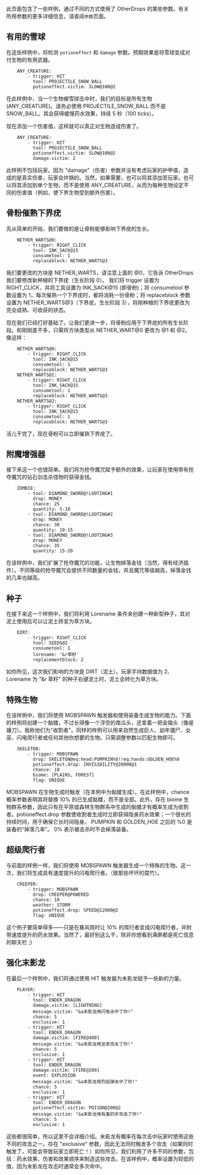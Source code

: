 此页面包含了一些样例，通过不同的方式使用了 OtherDrops 的某些参数。有关所用参数的更多详细信息，请查阅`参数`页面。

## 有用的雪球

在这些样例中，将检测 `potioneffect` 和 `damage` 参数。预期效果是将雪球变成对付生物的有用武器。

```
    ANY_CREATURE:
        - trigger: HIT
          tool: PROJECTILE_SNOW_BALL
          potioneffect.victim: SLOW@100@2
```

在此样例中，当一个生物被雪球击中时，我们的目标是所有生物 (ANY_CREATURE)。请务必使用 PROJECTILE_SNOW_BALL 而不是 SNOW_BALL。其会获得缓慢药水效果，持续 5 秒（100 ticks）。

现在添加一个伤害值，这样就可以真正对生物造成伤害了。

```
    ANY_CREATURE:
        - trigger: HIT
          tool: PROJECTILE_SNOW_BALL
          potioneffect.victim: SLOW@100@2
          damage.victim: 2
```

此样例不包括玩家。因为 "damage"（伤害）参数并没有考虑玩家的护甲值，造成的是真实伤害，玩家会炸锅的。当然，如果需要，也可以将其添加至玩家。也可以将其添加到单个生物，而不是使用 ANY_CREATURE，从而为每种生物设定不同的伤害值（例如，使下界生物受到额外伤害）。

## 骨粉催熟下界疣

先从简单的开始，我们要做的是让骨粉能够影响下界疣的生长。

```
    NETHER_WARTS@0:
        - trigger: RIGHT_CLICK
          tool: INK_SACK@15
          consumetool: 1
          replaceblock: NETHER_WARTS@3
```

我们要更改的方块是 NETHER_WARTS，请注意上面的 @0，它告诉 OtherDrops 我们要修改新种植的下界疣（生长阶段 0）。 我们将 trigger 设置为 RIGHT_CLICK，并将工具设置为 INK_SACK@15 (即骨粉)；将 consumetool 参数设置为 1，每次催熟一个下界疣时，都将消耗一份骨粉；将 replaceblock 参数设置为 NETHER_WARTS@3（下界疣，生长阶段 3），将刚种植的下界疣更改为完全成熟、可收获的状态。

现在我们已经打好基础了。让我们更进一步，将骨粉应用于下界疣的所有生长阶段。和刚刚差不多，只需将方块类型从 NETHER_WART@0 更改为 @1 和 @2。像这样：

```
    NETHER_WARTS@0:
        - trigger: RIGHT_CLICK
          tool: INK_SACK@15
          consumetool: 1
          replaceblock: NETHER_WARTS@3
    NETHER_WARTS@1:
        - trigger: RIGHT_CLICK
          tool: INK_SACK@15
          consumetool: 1
          replaceblock: NETHER_WARTS@3
    NETHER_WARTS@2:
        - trigger: RIGHT_CLICK
          tool: INK_SACK@15
          consumetool: 1
          replaceblock: NETHER_WARTS@3
```

活儿干完了，现在骨粉可以立即催熟下界疣了。

## 附魔增强器

接下来这一个也很简单。我们将为抢夺魔咒赋予额外的效果，让玩家在使用带有抢夺魔咒的钻石剑击杀怪物时获得金钱。

```
    ZOMBIE:
        - tool: DIAMOND_SWORD@!LOOTING#1
          drop: MONEY
          chance: 25
          quantity: 5-10
        - tool: DIAMOND_SWORD@!LOOTING#2
          drop: MONEY
          chance: 30
          quantity: 10-15
        - tool: DIAMOND_SWORD@!LOOTING#3
          drop: MONEY
          chance: 35
          quantity: 15-20
```

在该样例中，我们扩展了抢夺魔咒的功能，让生物掉落金钱（当然，得有经济插件）。不同等级的抢夺魔咒会提供不同数量的金钱，并且魔咒等级越高，掉落金钱的几率也越高。

## 种子

在接下来这一个样例中，我们将利用 Lorename 条件来创建一种新型种子，其对泥土使用后可以让泥土转变为草方块。

```
    DIRT:
        - trigger: RIGHT_CLICK
          tool: SEEDS@2
          consumetool: 1
          lorename: '&r草籽'
          replacementblock: 2
```

如你所见，这次我们影响的方块是 DIRT（泥土）。玩家手持数据值为 2、Lorename 为 "&r 草籽" 的种子右键泥土时，泥土会转化为草方块。

## 特殊生物

在该样例中，我们将使用 MOBSPAWN 触发器和使用装备生成生物的能力。下面的样例将创建一个骷髅，不过长得像一个浮空的南瓜头，还拿着一把金锄头（像是镰刀）。我称他们为"收割者"。同样的样例可以用来自然生成巨人、幼年僵尸、女巫、闪电爬行者或任何其他你想要的生物。只需调整参数以匹配生物即可。

```
    SKELETON:
        - trigger: MOBSPAWN
          drop: SKELETON@eq:head:PUMPKIN%0!!eq:hands:GOLDEN_HOE%0
          potioneffect.drop: INVISIBILITY@20000@1
          chance: 10
          biome: [PLAINS, FOREST]
          flag: UNIQUE
```

MOBSPAWN 在生物生成时触发（在本例中为骷髅生成）。在此样例中，chance 概率参数表明其将替换 10% 的已生成骷髅，而不是全部。此外，存在 biome 生物群系参数，因此只有在平原或森林生物群系中生成的骷髅才有概率生成为收割者。potioneffect.drop 参数使收割者生成时立即获得隐身药水效果；一个很长的持续时间，用于确保它长时间隐身。 PUMPKIN 和 GOLDEN_HOE 之后的 %0 是装备的“掉落几率”。 0% 表示被击杀时不会掉落装备。

## 超级爬行者

与前面的样例一样，我们将使用 MOBSPAWN 触发器生成一个特殊的生物。这一次，我们将生成具有速度提升的闪电爬行者。（致那些坏坏的腐竹）。

```
    CREEPER:
        - trigger: MOBSPAWN
          drop: CREEPER@POWERED
          chance: 10
          weather: STORM
          potioneffect.drop: SPEED@12000@2
          flag: UNIQUE
```

这个例子要简单得多——只是在暴风雨时让 10% 的爬行者变成闪电爬行者，并附带速度提升的药水效果。当然了，最好别这么干，除非你想看到满屏都是死亡信息的聊天栏 ;)

## 强化末影龙

在最后一个样例中，我们将通过使用 HIT 触发器为末影龙赋予一些新的力量。

```
    PLAYER:
        - trigger: HIT
          tool: ENDER_DRAGON
          damage.victim: [LIGHTNING]
          message.victim: "&a末影龙用闪电击中了你!"
          chance: 5
          exclusive: 1
        - trigger: HIT
          tool: ENDER_DRAGON
          damage.victim: [FIRE@400]
          message.victim: "&a末影龙用龙息攻击了你!"
          chance: 5
          exclusive: 1
        - trigger: HIT
          tool: ENDER_DRAGON
          damage.victim: [FIRE@200]
          event: EXPLOSION
          message.victim: "&a末影龙用烈焰弹击中了你!"
          chance: 5
          exclusive: 1
        - trigger: HIT
          tool: ENDER_DRAGON
          potioneffect.victim: POISON@200@2
          message.victim: "&a末影龙用有毒的牙攻击了你!"
          chance: 5
          exclusive: 1
```

这些都很简单，所以这里不会详细介绍。末影龙有概率在每次击中玩家时使用这些不同的攻击之一。存在 "exclusive" 参数，因此无法同时触发多个攻击（如果同时触发了，可能会导致玩家立即死亡！）如你所见，我们利用了许多不同的参数，包括：药水效果、伤害和效果顺序来制造这些攻击。在该样例中，概率设置为较低的值，因为末影龙在攻击时通常会多次命中。
